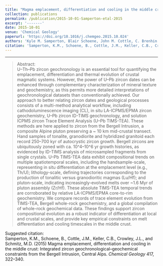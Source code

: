 ```yaml
---
title: "Magma emplacement, differentiation and cooling in the middle crust: Integrated zircon geochronological–geochemical constraints from the Bergell Intrusion, Central Alps"
collection: publications
permalink: /publication/2015-10-01-Samperton-etal-2015
excerpt: '-------'
date: 2015-10-01
venue: 'Chemical Geology'
paperurl: 'https://doi.org/10.1016/j.chemgeo.2015.10.024'
authors: 'Kyle M. Samperton, Blair Schoene, John M. Cottle, C. Brenhin Keller, James L. Crowley, and Mark D. Schmitz.'
citation: 'Samperton, K.M., Schoene, B., Cottle, J.M., Keller, C.B., Crowley, J.L., and Schmitz, M.D. (2015) Magma emplacement, differentiation and cooling in the middle crust: Integrated zircon geochronological–geochemical constraints from the Bergell Intrusion, Central Alps. <i>Chemical Geology</i> 417, 322–340.'
---
```

-------



>Abstract: <br/>U–Th–Pb zircon geochronology is an essential tool for quantifying the emplacement, differentiation and thermal evolution of crustal magmatic systems. However, the power of U–Pb zircon dates can be enhanced through complementary characterization of mineral texture and geochemistry, as this permits more detailed interpretations of geochronological datasets than conventionally achieved. Our approach to better relating zircon dates and geological processes consists of a multi-method analytical workflow, including cathodoluminescence imaging (CL), in situ LA-ICPMS/EPMA zircon geochemistry, U–Pb zircon ID-TIMS geochronology, and solution ICPMS zircon Trace Element Analysis (U–Pb TIMS-TEA). These methods are here applied to zircon from the Bergell Intrusion, a composite Alpine pluton preserving a ~ 10 km mid-crustal transect. Hand samples of tonalite, granodiorite and hybridized granitoid each record 250–700 kyr of autocrystic zircon growth. Bergell zircons are ubiquitously zoned with ca. 10^4–10^6 yr growth histories, as evidenced by ID-TIMS analysis of microsampled fragments from single crystals. U–Pb TIMS-TEA data exhibit compositional trends on multiple spatiotemporal scales, including the handsample-scale, representing in situ differentiation at the emplacement level (e.g., Th/U); lithology-scale, defining trajectories corresponding to the production of tonalitic versus granodioritic magmas (Lu/Hf); and pluton-scale, indicating increasingly-evolved melts over ~1.6 Myr of pluton assembly (Zr/Hf). These absolute TIMS-TEA temporal trends are corroborated by relative LA-ICPMS/EPMA core-to-rim geochemistry. We compare records of trace element evolution from TIMS-TEA, Bergell whole-rock geochemistry, and a global compilation of whole-rock geochemical data. These findings support zircon compositional evolution as a robust indicator of differentiation at local and crustal scales, and provide key empirical constraints on melt differentiation and cooling timescales in the middle crust.

Suggested citation: <br/>Samperton, K.M., Schoene, B., Cottle, J.M., Keller, C.B., Crowley, J.L., and Schmitz, M.D. (2015) Magma emplacement, differentiation and cooling in the middle crust: Integrated zircon geochronological–geochemical constraints from the Bergell Intrusion, Central Alps. <i>Chemical Geology</i> 417, 322–340.